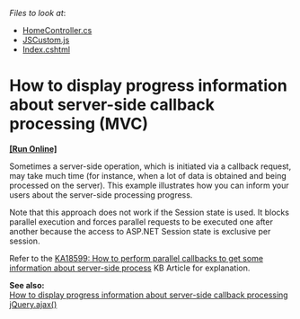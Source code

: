 <!-- default file list -->
*Files to look at*:

* [HomeController.cs](./CS/ParallelCallbacks/Controllers/HomeController.cs)
* [JSCustom.js](./CS/ParallelCallbacks/Scripts/JSCustom.js)
* [Index.cshtml](./CS/ParallelCallbacks/Views/Home/Index.cshtml)
<!-- default file list end -->
# How to display progress information about server-side callback processing (MVC)
<!-- run online -->
**[[Run Online]](https://codecentral.devexpress.com/e4244/)**
<!-- run online end -->


<p>Sometimes a server-side operation, which is initiated via a callback request, may take much time (for instance, when a lot of data is obtained and being processed on the server). This example illustrates how you can inform your users about the server-side processing progress.</p><p>Note that this approach does not work if the Session state is used. It blocks parallel execution and forces parallel requests to be executed one after another because the access to ASP.NET Session state is exclusive per session. </p><p>Refer to the <a href="https://www.devexpress.com/Support/Center/p/KA18599">KA18599: How to perform parallel callbacks to get some information about server-side process</a> KB Article for explanation.</p><p><strong>See also:<br />
</strong><a href="https://www.devexpress.com/Support/Center/p/E918">How to display progress information about server-side callback processing</a><br />
<a href="http://api.jquery.com/jQuery.ajax/"><u>jQuery.ajax()</u></a></p>

<br/>



